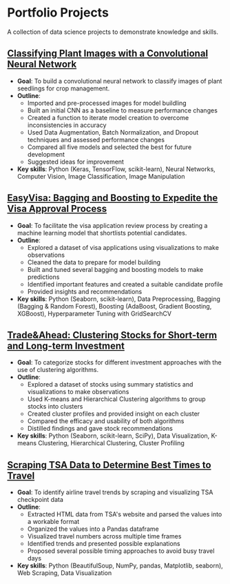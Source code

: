 # Portfolio Projects
A collection of data science projects to demonstrate knowledge and skills.


## [Classifying Plant Images with a Convolutional Neural Network](https://nbviewer.org/github/rfraissinet/portfolio_projects/blob/main/CNN_Plant_Classification.ipynb)
- **Goal**: To build a convolutional neural network to classify images of plant seedlings for crop management.
- **Outline**:
  - Imported and pre-processed images for model buildling
  - Built an initial CNN as a baseline to measure performance changes
  - Created a function to iterate model creation to overcome inconsistencies in accuracy
  - Used Data Augmentation, Batch Normalization, and Dropout techniques and assessed performance changes
  - Compared all five models and selected the best for future development
  - Suggested ideas for improvement
- **Key skills**: Python (Keras, TensorFlow, scikit-learn), Neural Networks, Computer Vision, Image Classification, Image Manipulation

## [EasyVisa: Bagging and Boosting to Expedite the Visa Approval Process](https://nbviewer.org/github/rfraissinet/portfolio_projects/blob/main/EasyVisa.ipynb)
- **Goal**: To facilitate the visa application review process by creating a machine learning model that shortlists potential candidates.
- **Outline**:
  - Explored a dataset of visa applications using visualizations to make observations
  - Cleaned the data to prepare for model building
  - Built and tuned several bagging and boosting models to make predictions
  - Identified important features and created a suitable candidate profile
  - Provided insights and recommendations
- **Key skills**: Python (Seaborn, scikit-learn), Data Preprocessing, Bagging (Bagging & Random Forest), Boosting (AdaBoost, Gradient Boosting, XGBoost), Hyperparameter Tuning with GridSearchCV

## [Trade&Ahead: Clustering Stocks for Short-term and Long-term Investment](https://nbviewer.org/github/rfraissinet/portfolio_projects/blob/main/Trade%26Ahead.ipynb?flush_cache=true)
- **Goal**: To categorize stocks for different investment approaches with the use of clustering algorithms.
- **Outline**:
  - Explored a dataset of stocks using summary statistics and visualizations to make observations
  - Used K-means and Hierarchical Clustering algorithms to group stocks into clusters
  - Created cluster profiles and provided insight on each cluster
  - Compared the efficacy and usability of both algorithms
  - Distilled findings and gave stock recommendations
- **Key skills**: Python (Seaborn, scikit-learn, SciPy), Data Visualization, K-means Clustering, Hierarchical Clustering, Cluster Profiling

## [Scraping TSA Data to Determine Best Times to Travel](https://nbviewer.org/github/rfraissinet/portfolio_projects/blob/2a83b83f6138d3d6fedf1a7caad2bceb755e8b73/Scraping_TSA_Data.ipynb)
- **Goal**: To identify airline travel trends by scraping and visualizing TSA checkpoint data 
- **Outline**:
  - Extracted HTML data from TSA's website and parsed the values into a workable format
  - Organized the values into a Pandas dataframe
  - Visualized travel numbers across multiple time frames
  - Identified trends and presented possible explanations
  - Proposed several possible timing approaches to avoid busy travel days
- **Key skills**: Python (BeautifulSoup, NumPy, pandas, Matplotlib, seaborn), Web Scraping, Data Visualization
